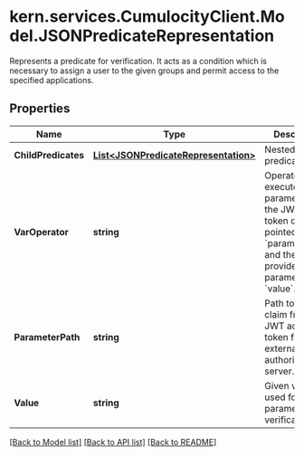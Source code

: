 # kern.services.CumulocityClient.Model.JSONPredicateRepresentation
Represents a predicate for verification. It acts as a condition which is necessary to assign a user to the given groups and permit access to the specified applications.

## Properties

Name | Type | Description | Notes
------------ | ------------- | ------------- | -------------
**ChildPredicates** | [**List&lt;JSONPredicateRepresentation&gt;**](JSONPredicateRepresentation.md) | Nested predicates. | [optional] 
**VarOperator** | **string** | Operator executed on the parameter from the JWT access token claim pointed by &#x60;parameterPath&#x60; and the provided parameter &#x60;value&#x60;. | [optional] 
**ParameterPath** | **string** | Path to the claim from the JWT access token from the external authorization server. | [optional] 
**Value** | **string** | Given value used for parameter verification. | [optional] 

[[Back to Model list]](../README.md#documentation-for-models) [[Back to API list]](../README.md#documentation-for-api-endpoints) [[Back to README]](../README.md)

